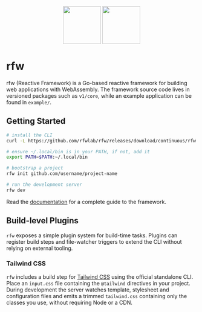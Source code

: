 <div align="center">
<img src="https://github.com/rfwlab/brandbook/blob/main/light-full.png?raw=true#gh-dark-mode-only" height="100">
<img src="https://github.com/rfwlab/brandbook/blob/main/dark-full.png?raw=true#gh-light-mode-only" height="100">
</div>

# rfw

rfw (Reactive Framework) is a Go-based reactive framework for building web applications with WebAssembly. The framework source code lives in versioned packages such as `v1/core`, while an example application can be found in `example/`.

## Getting Started

```bash
# install the CLI
curl -L https://github.com/rfwlab/rfw/releases/download/continuous/rfw -o ~/.local/bin/rfw && chmod +x ~/.local/bin/rfw

# ensure ~/.local/bin is in your PATH, if not, add it
export PATH=$PATH:~/.local/bin

# bootstrap a project
rfw init github.com/username/project-name

# run the development server
rfw dev
```

Read the [documentation](./docs/articles/index.md) for a complete guide to the framework.

## Build-level Plugins

`rfw` exposes a simple plugin system for build-time tasks. Plugins can register
build steps and file-watcher triggers to extend the CLI without relying on
external tooling.

### Tailwind CSS

`rfw` includes a build step for [Tailwind CSS](https://tailwindcss.com/) using the official standalone CLI.
Place an `input.css` file containing the `@tailwind` directives in your project. During development the server watches
template, stylesheet and configuration files and emits a trimmed `tailwind.css`
containing only the classes you use, without requiring Node or a CDN.
